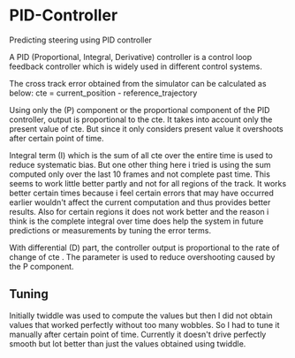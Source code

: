 # PID-Controller
Predicting steering using PID controller


A PID (Proportional, Integral, Derivative) controller is a control loop feedback controller which is widely used in different control systems.

The cross track error obtained from the simulator can be calculated as below:
cte = current_position - reference_trajectory

Using only the (P) component or the proportional component of the PID controller, output is proportional to the cte. It takes into account only the present value of cte. But since it only considers present value it overshoots after certain point of time.

Integral term (I) which is the sum of all cte over the entire time is used to reduce systematic bias. But one other thing here i tried is using the sum computed only over the last 10 frames and not complete past time. This seems to work little better partly and not for all regions of the track. It works better certain times because i feel certain errors that may have occurred earlier wouldn't affect the current computation and thus provides better results. Also for certain regions it does not work better and the reason i think is the complete integral over time does help the system in future predictions or measurements by tuning the error terms. 

With differential (D) part, the controller output is proportional to the rate of change of cte . The parameter is used to reduce overshooting caused by the P component.

## Tuning

Initially twiddle was used to compute the values but then I did not obtain values that worked perfectly without too many wobbles. So I had to tune it manually after certain point of time. Currently it doesn't drive perfectly smooth but lot better than just the values obtained using twiddle. 


